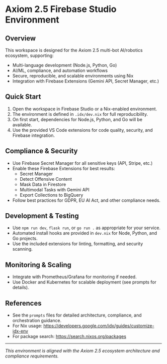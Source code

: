 
# Axiom 2.5 Firebase Studio Environment

## Overview
This workspace is designed for the Axiom 2.5 multi-bot AI/robotics ecosystem, supporting:
- Multi-language development (Node.js, Python, Go)
- AI/ML, compliance, and automation workflows
- Secure, reproducible, and scalable environments using Nix
- Integration with Firebase Extensions (Gemini API, Secret Manager, etc.)

## Quick Start
1. Open the workspace in Firebase Studio or a Nix-enabled environment.
2. The environment is defined in `.idx/dev.nix` for full reproducibility.
3. On first start, dependencies for Node.js, Python, and Go will be available.
4. Use the provided VS Code extensions for code quality, security, and Firebase integration.

## Compliance & Security
- Use Firebase Secret Manager for all sensitive keys (API, Stripe, etc.)
- Enable these Firebase Extensions for best results:
	- Secret Manager
	- Detect Offensive Content
	- Mask Data in Firestore
	- Multimodal Tasks with Gemini API
	- Export Collections to BigQuery
- Follow best practices for GDPR, EU AI Act, and other compliance needs.

## Development & Testing
- Use `npm run dev`, `flask run`, or `go run .` as appropriate for your service.
- Automated install hooks are provided in `dev.nix` for Node, Python, and Go projects.
- Use the included extensions for linting, formatting, and security scanning.

## Monitoring & Scaling
- Integrate with Prometheus/Grafana for monitoring if needed.
- Use Docker and Kubernetes for scalable deployment (see prompts for details).

## References
- See the `prompts` files for detailed architecture, compliance, and orchestration guidance.
- For Nix usage: https://developers.google.com/idx/guides/customize-idx-env
- For package search: https://search.nixos.org/packages

---
_This environment is aligned with the Axiom 2.5 ecosystem architecture and compliance requirements._
